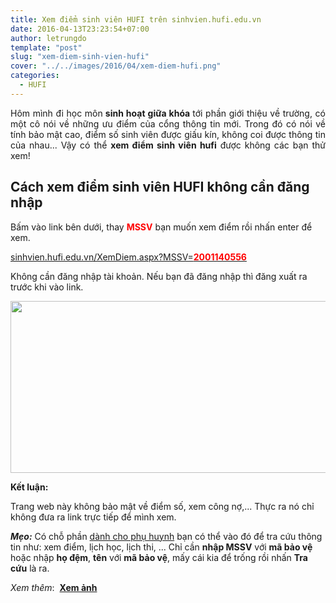 ```yaml
---
title: Xem điểm sinh viên HUFI trên sinhvien.hufi.edu.vn
date: 2016-04-13T23:23:54+07:00
author: letrungdo
template: "post"
slug: "xem-diem-sinh-vien-hufi"
cover: "../../images/2016/04/xem-diem-hufi.png"
categories:
  - HUFI
---
```


<p style="text-align: justify;">
  Hôm mình đi học môn<strong> sinh hoạt giữa khóa </strong>tới phần giới thiệu về trường, có một cô nói về những ưu điểm của cổng thông tin mới. Trong đó có nói về tính bảo mật cao, điểm số sinh viên được giấu kín, không coi được thông tin của nhau... Vậy có thể <strong>xem điểm sinh viên hufi</strong> được không các bạn thử xem!
</p>

## Cách xem điểm sinh viên HUFI không cần đăng nhập

Bấm vào link bên dưới, thay **<span style="color: #ff0000;">MSSV</span>** bạn muốn xem điểm rồi nhấn enter để xem.

<a href="http://sinhvien.hufi.edu.vn/XemDiem.aspx?MSSV=2001140556" target="_blank" rel="noopener">sinhvien.hufi.edu.vn/XemDiem.aspx?MSSV=<span style="color: #ff0000;"><b>2001140556</b></span></a>

Không cần đăng nhập tài khoản. Nếu bạn đã đăng nhập thì đăng xuất ra trước khi vào link.

<img class="aligncenter size-full wp-image-2044" src="/media/2016/04/xem-diem-hufi.png" alt="" width="555" height="275" />

**Kết luận:**

Trang web này không bảo mật về điểm số, xem công nợ,... Thực ra nó chỉ không đưa ra link trực tiếp để mình xem.

_**Mẹo:**_ Có chỗ phần <a href="http://sinhvien.hufi.edu.vn/TraCuuThongTin.aspx" target="_blank" rel="noopener">dành cho phụ huynh</a> bạn có thể vào đó để tra cứu thông tin như: xem điểm, lịch học, lịch thi, ... Chỉ cần **nhập MSSV** với **mã bảo vệ** hoặc nhập **họ đệm**, **tên** với **mã bảo vệ**, mấy cái kia để trống rồi nhấn **Tra cứu** là ra.

<!--more-->

_Xem thêm_:  **<a href="/thu-thuat/xem-anh-dai-dien-sinh-vien-hufi" target="_blank" rel="noopener">Xem ảnh</a>**
